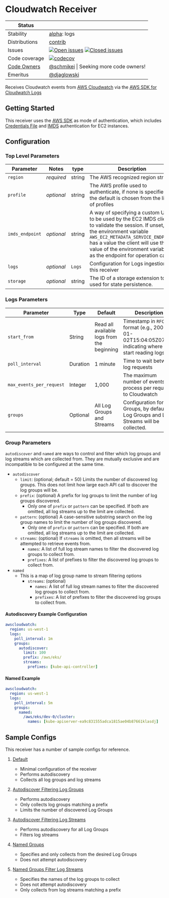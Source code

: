 # Cloudwatch Receiver

<!-- status autogenerated section -->
| Status        |           |
| ------------- |-----------|
| Stability     | [alpha]: logs   |
| Distributions | [contrib] |
| Issues        | [![Open issues](https://img.shields.io/github/issues-search/open-telemetry/opentelemetry-collector-contrib?query=is%3Aissue%20is%3Aopen%20label%3Areceiver%2Fawscloudwatch%20&label=open&color=orange&logo=opentelemetry)](https://github.com/open-telemetry/opentelemetry-collector-contrib/issues?q=is%3Aopen+is%3Aissue+label%3Areceiver%2Fawscloudwatch) [![Closed issues](https://img.shields.io/github/issues-search/open-telemetry/opentelemetry-collector-contrib?query=is%3Aissue%20is%3Aclosed%20label%3Areceiver%2Fawscloudwatch%20&label=closed&color=blue&logo=opentelemetry)](https://github.com/open-telemetry/opentelemetry-collector-contrib/issues?q=is%3Aclosed+is%3Aissue+label%3Areceiver%2Fawscloudwatch) |
| Code coverage | [![codecov](https://codecov.io/github/open-telemetry/opentelemetry-collector-contrib/graph/main/badge.svg?component=receiver_awscloudwatch)](https://app.codecov.io/gh/open-telemetry/opentelemetry-collector-contrib/tree/main/?components%5B0%5D=receiver_awscloudwatch&displayType=list) |
| [Code Owners](https://github.com/open-telemetry/opentelemetry-collector-contrib/blob/main/CONTRIBUTING.md#becoming-a-code-owner)    | [@schmikei](https://www.github.com/schmikei) \| Seeking more code owners! |
| Emeritus      | [@djaglowski](https://www.github.com/djaglowski) |

[alpha]: https://github.com/open-telemetry/opentelemetry-collector/blob/main/docs/component-stability.md#alpha
[contrib]: https://github.com/open-telemetry/opentelemetry-collector-releases/tree/main/distributions/otelcol-contrib
<!-- end autogenerated section -->

Receives Cloudwatch events from [AWS Cloudwatch](https://aws.amazon.com/cloudwatch/) via the [AWS SDK for Cloudwatch Logs](https://docs.aws.amazon.com/sdk-for-go/api/service/cloudwatchlogs/)

## Getting Started

This receiver uses the [AWS SDK](https://docs.aws.amazon.com/sdk-for-go/v1/developer-guide/configuring-sdk.html) as mode of authentication, which includes [Credentials File](https://docs.aws.amazon.com/cli/latest/userguide/cli-configure-files.html) and [IMDS](https://docs.aws.amazon.com/AWSEC2/latest/UserGuide/ec2-instance-metadata.html) authentication for EC2 instances.

## Configuration

### Top Level Parameters

| Parameter       | Notes      | type   | Description                                                                                                                                                                                                                                                                       |
| --------------- | ---------- | ------ | --------------------------------------------------------------------------------------------------------------------------------------------------------------------------------------------------------------------------------------------------------------------------------- |
| `region`        | *required* | string | The AWS recognized region string                                                                                                                                                                                                                                                  |
| `profile`       | *optional* | string | The AWS profile used to authenticate, if none is specified the default is chosen from the list of profiles                                                                                                                                                                        |
| `imds_endpoint` | *optional* | string | A way of specifying a custom URL to be used by the EC2 IMDS client to validate the session. If unset, and the environment variable `AWS_EC2_METADATA_SERVICE_ENDPOINT` has a value the client will use the value of the environment variable as the endpoint for operation calls. |
| `logs`          | *optional* | `Logs` | Configuration for Logs ingestion of this receiver                                                                                                                                                                                                                                 |
| `storage`       | *optional* | string | The ID of a storage extension to be used for state persistence.                                                                                                                                                                                                                   |

### Logs Parameters

| Parameter                | Type     | Default                                    | Description                                                                                            |
|--------------------------|----------|--------------------------------------------|--------------------------------------------------------------------------------------------------------|
| `start_from`             | String   | Read all available logs from the beginning | Timestamp in `RFC3339` format (e.g., 2006-01-02T15:04:05Z07:00) indicating where to start reading logs |
| `poll_interval`          | Duration | 1 minute                                   | Time to wait between log requests                                                                      |
| `max_events_per_request` | Integer  | 1,000                                      | The maximum number of events to process per request to Cloudwatch                                      |
| `groups`                 | Optional | All Log Groups and Streams                 | Configuration for Log Groups, by default all Log Groups and Log Streams will be collected.             |

### Group Parameters

`autodiscover` and `named` are ways to control and filter which log groups and log streams which are collected from. They are mutually exclusive and are incompatible to be configured at the same time.

- `autodiscover`
  - `limit`: (optional; default = 50) Limits the number of discovered log groups. This does not limit how large each API call to discover the log groups will be.
  - `prefix`: (optional) A prefix for log groups to limit the number of log groups discovered.
    - Only one of `prefix` or `pattern` can be specified. If both are omitted, all log streams up to the limit are collected.
  - `pattern`: (optional) A case-sensitive substring search on the log group names to limit the number of log groups discovered.
    - Only one of `prefix` or `pattern` can be specified. If both are omitted, all log streams up to the limit are collected.
  - `streams`: (optional) If `streams` is omitted, then all streams will be attempted to retrieve events from.
    - `names`: A list of full log stream names to filter the discovered log groups to collect from.
    - `prefixes`: A list of prefixes to filter the discovered log groups to collect from.
- `named`
  - This is a map of log group name to stream filtering options
    - `streams`: (optional)
      - `names`: A list of full log stream names to filter the discovered log groups to collect from.
      - `prefixes`: A list of prefixes to filter the discovered log groups to collect from.

#### Autodiscovery Example Configuration

```yaml
awscloudwatch:
  region: us-west-1
  logs:
    poll_interval: 1m
    groups:
      autodiscover:
        limit: 100
        prefix: /aws/eks/
        streams:
          prefixes: [kube-api-controller]
```

#### Named Example

```yaml
awscloudwatch:
  region: us-west-1
  logs:
    poll_interval: 5m
    groups:
      named:
        /aws/eks/dev-0/cluster: 
          names: [kube-apiserver-ea9c831555adca1815ae04b87661klasdj]
```

## Sample Configs

This receiver has a number of sample configs for reference.

1. [Default](./testdata/sample-configs/default.yaml)

    - Minimal configuration of the receiver
    - Performs autodiscovery
    - Collects all log groups and log streams

2. [Autodiscover Filtering Log Groups](./testdata/sample-configs/autodiscover-filter-groups.yaml)

    - Performs autodiscovery
    - Only collects log groups matching a prefix
    - Limits the number of discovered Log Groups

3. [Autodiscover Filtering Log Streams](./testdata/sample-configs/autodiscover-filter-streams.yaml)

   - Performs autodiscovery for all Log Groups
   - Filters log streams

4. [Named Groups](./testdata/sample-configs/named-prefix.yaml)

   - Specifies and only collects from the desired Log Groups
   - Does not attempt autodiscovery

5. [Named Groups Filter Log Streams](./testdata/sample-configs/named-prefix-streams.yaml)

   - Specifies the names of the log groups to collect
   - Does not attempt autodiscovery
   - Only collects from log streams matching a prefix
